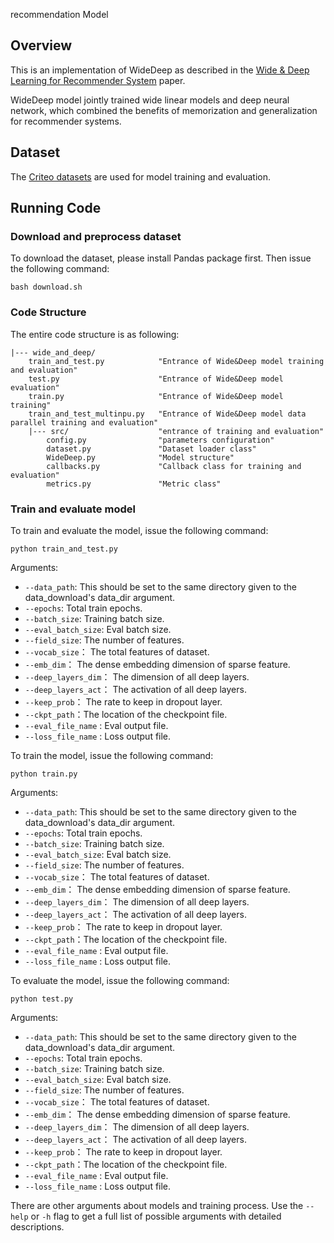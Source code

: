 recommendation Model
## Overview
This is an implementation of WideDeep as described in the [Wide & Deep Learning for Recommender System](https://arxiv.org/pdf/1606.07792.pdf) paper.

WideDeep model jointly trained wide linear models and deep neural network, which combined the benefits of memorization and generalization for recommender systems.

## Dataset
The [Criteo datasets](http://labs.criteo.com/2014/02/download-kaggle-display-advertising-challenge-dataset/) are used for model training and evaluation.

## Running Code

### Download and preprocess dataset
To download the dataset, please install Pandas package first. Then issue the following command:
```
bash download.sh
```

### Code Structure
The entire code structure is as following:
```
|--- wide_and_deep/
    train_and_test.py            "Entrance of Wide&Deep model training and evaluation"
    test.py                      "Entrance of Wide&Deep model evaluation"
    train.py                     "Entrance of Wide&Deep model training"
    train_and_test_multinpu.py   "Entrance of Wide&Deep model data parallel training and evaluation"
    |--- src/                    "entrance of training and evaluation"
        config.py                "parameters configuration"
        dataset.py               "Dataset loader class"
        WideDeep.py              "Model structure"
        callbacks.py             "Callback class for training and evaluation"
        metrics.py               "Metric class"
```

### Train and evaluate model
To train and evaluate the model, issue the following command:
```
python train_and_test.py
```
Arguments:
  * `--data_path`: This should be set to the same directory given to the data_download's data_dir argument.
  * `--epochs`: Total train epochs.
  * `--batch_size`: Training batch size.
  * `--eval_batch_size`: Eval batch size.
  * `--field_size`: The number of features.
  * `--vocab_size`： The total features of dataset.
  * `--emb_dim`： The dense embedding dimension of sparse feature.
  * `--deep_layers_dim`： The dimension of all deep layers.
  * `--deep_layers_act`： The activation of all deep layers.
  * `--keep_prob`： The rate to keep in dropout layer.
  * `--ckpt_path`：The location of the checkpoint file.
  * `--eval_file_name` : Eval output file.
  * `--loss_file_name` :  Loss output file.

To train the model, issue the following command:
```
python train.py
```
Arguments:
  * `--data_path`: This should be set to the same directory given to the data_download's data_dir argument.
  * `--epochs`: Total train epochs.
  * `--batch_size`: Training batch size.
  * `--eval_batch_size`: Eval batch size.
  * `--field_size`: The number of features.
  * `--vocab_size`： The total features of dataset.
  * `--emb_dim`： The dense embedding dimension of sparse feature.
  * `--deep_layers_dim`： The dimension of all deep layers.
  * `--deep_layers_act`： The activation of all deep layers.
  * `--keep_prob`： The rate to keep in dropout layer.
  * `--ckpt_path`：The location of the checkpoint file.
  * `--eval_file_name` : Eval output file.
  * `--loss_file_name` :  Loss output file.

To evaluate the model, issue the following command:
```
python test.py
```
Arguments:
  * `--data_path`: This should be set to the same directory given to the data_download's data_dir argument.
  * `--epochs`: Total train epochs.
  * `--batch_size`: Training batch size.
  * `--eval_batch_size`: Eval batch size.
  * `--field_size`: The number of features.
  * `--vocab_size`： The total features of dataset.
  * `--emb_dim`： The dense embedding dimension of sparse feature.
  * `--deep_layers_dim`： The dimension of all deep layers.
  * `--deep_layers_act`： The activation of all deep layers.
  * `--keep_prob`： The rate to keep in dropout layer.
  * `--ckpt_path`：The location of the checkpoint file.
  * `--eval_file_name` : Eval output file.
  * `--loss_file_name` :  Loss output file.

There are other arguments about models and training process. Use the `--help` or `-h` flag to get a full list of possible arguments with detailed descriptions.

